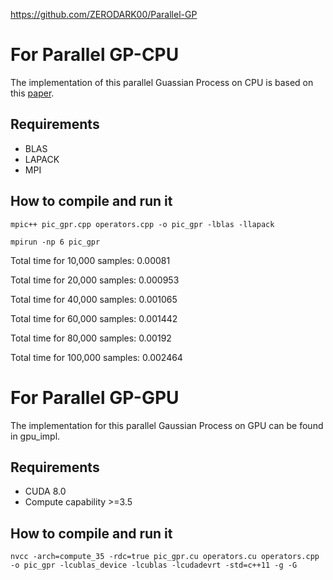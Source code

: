 https://github.com/ZERODARK00/Parallel-GP

# For Parallel GP-CPU

The implementation of this parallel Guassian Process on CPU is based on this [paper](https://arxiv.org/abs/1305.5826).

## Requirements

- BLAS
- LAPACK
- MPI

## How to compile and run it

`mpic++ pic_gpr.cpp operators.cpp -o pic_gpr -lblas -llapack`

`mpirun -np 6 pic_gpr`

Total time for 10,000 samples: 0.00081

Total time for 20,000 samples: 0.000953

Total time for 40,000 samples: 0.001065

Total time for 60,000 samples: 0.001442

Total time for 80,000 samples: 0.00192

Total time for 100,000 samples: 0.002464

# For Parallel GP-GPU

The implementation for this parallel Gaussian Process on GPU can be found in gpu_impl.

## Requirements

- CUDA 8.0
- Compute capability >=3.5

## How to compile and run it

`nvcc -arch=compute_35 -rdc=true pic_gpr.cu operators.cu operators.cpp -o pic_gpr -lcublas_device -lcublas -lcudadevrt -std=c++11 -g -G`
